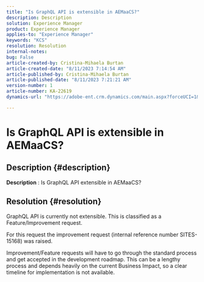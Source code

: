 ```yaml
---
title: "Is GraphQL API is extensible in AEMaaCS?"
description: Description
solution: Experience Manager
product: Experience Manager
applies-to: "Experience Manager"
keywords: "KCS"
resolution: Resolution
internal-notes: 
bug: False
article-created-by: Cristina-Mihaela Burtan
article-created-date: "8/11/2023 7:14:54 AM"
article-published-by: Cristina-Mihaela Burtan
article-published-date: "8/11/2023 7:21:21 AM"
version-number: 1
article-number: KA-22619
dynamics-url: "https://adobe-ent.crm.dynamics.com/main.aspx?forceUCI=1&pagetype=entityrecord&etn=knowledgearticle&id=6d5666bf-1638-ee11-bdf4-6045bd006b25"

---
```

# Is GraphQL API is extensible in AEMaaCS?

## Description {#description}


<b>Description</b> : Is GraphQL API extensible in AEMaaCS?


## Resolution {#resolution}


GraphQL API is currently not extensible. This is classified as a Feature/Improvement request.



For this request the improvement request (internal reference number SITES-15168) was raised.

Improvement/Feature requests will have to go through the standard process and get accepted in the development roadmap. This can be a lengthy process and depends heavily on the current Business Impact, so a clear timeline for implementation is not available.
